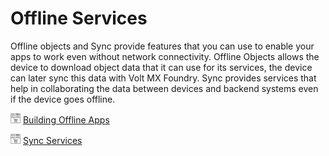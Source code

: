 
# Offline Services

Offline objects and Sync provide features that you can use to enable your apps to work even without network connectivity. Offline Objects allows the device to download object data that it can use for its services, the device can later sync this data with Volt MX Foundry. Sync provides services that help in collaborating the data between devices and backend systems even if the device goes offline.

![](Resources/Marketplace.png) [Building Offline Apps](../Foundry/offline_objects_gettingstarted/Content/Offline_Objects_Getting_Started.md)

![](Resources/Marketplace.png) [Sync Services](../Foundry/offline_objects_gettingstarted/Content/Offline_Objects_Getting_Started.md)


